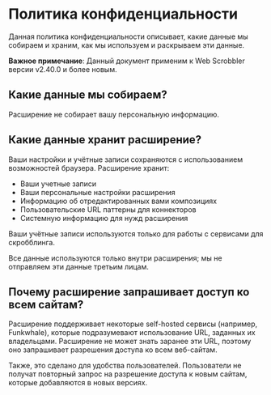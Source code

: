 # Политика конфиденциальности

Данная политика конфиденциальности описывает, какие данные мы собираем и храним, как мы используем и раскрываем эти данные.

**Важное примечание**: Данный документ применим к Web Scrobbler версии v2.40.0 и более новым.

## Какие данные мы собираем?

Расширение не собирает вашу персональную информацию.

## Какие данные хранит расширение?

Ваши настройки и учётные записи сохраняются с использованием возможностей браузера. Расширение хранит:

 - Ваши учетные записи
 - Ваши персональные настройки расширения
 - Информацию об отредактированных вами композициях
 - Пользовательские URL паттерны для коннекторов
 - Системную информацию для нужд расширения

Ваши учётные записи используются только для работы с сервисами для скробблинга.

Все данные используются только внутри расширения; мы не отправляем эти данные третьим лицам.

## Почему расширение запрашивает доступ ко всем сайтам?

Расширение поддерживает некоторые self-hosted сервисы (например, Funkwhale), которые подразумевают использование URL, заданных их владельцами. Расширение не может знать заранее эти URL, поэтому оно запрашивает разрешения доступа ко всем веб-сайтам.

Также, это сделано для удобства пользователей. Пользователи не получат повторный запрос на разрешение доступа к новым сайтам, которые добавляются в новых версиях.
